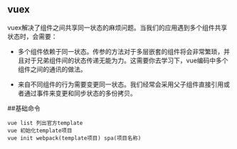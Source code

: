 ## vuex
vuex解决了组件之间共享同一状态的麻烦问题。当我们的应用遇到多个组件共享状态时，会需要：

- 多个组件依赖于同一状态。传参的方法对于多层嵌套的组件将会非常繁琐，并且对于兄弟组件间的状态传递无能为力。这需要你去学习下，vue编码中多个组件之间的通讯的做法。

- 来自不同组件的行为需要变更同一状态。我们经常会采用父子组件直接引用或者通过事件来变更和同步状态的多份拷贝。

##基础命令
```
vue list 列出官方template
vue 初始化template项目
vue init webpack(template项目) spa(项目名称)
```